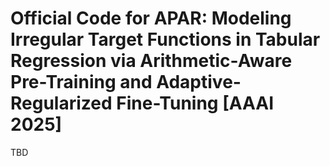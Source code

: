 # Official Code for APAR: Modeling Irregular Target Functions in Tabular Regression via Arithmetic-Aware Pre-Training and Adaptive-Regularized Fine-Tuning [AAAI 2025]

TBD